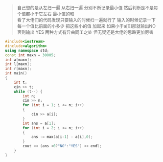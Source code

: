 
>自己想的是从左扫一遍 从右扫一遍 分别不断记录最小值 然后判断是不是每个值都小于它左右 最小值的和  
看了大佬们的代码发现只要输入的时候扫一遍就行了 输入的时候记录一下 每一个值比前面的小多少 把这些小的值
加起来 如果小于a[0]那就输出NO 否则输出 YES  两种方式有异曲同工之处 但无疑还是大佬的思路更加厉害 



```c++
#include<iostream>
#include<algorithm>
using namespace std;
const int maxn = 30005;
int a[maxn];
int l[maxn];
int r[maxn];
int main()
{
	int t;
	cin >> t;
	while (t--) {
		int n;
		cin >> n;
		for (int i = 1; i <= n; i++)
		{
			cin >> a[i];
		}
		int ans = a[1];
		for (int i = 2; i <= n; i++)
		{
			ans -= max(a[i-1] - a[i],0);
		}
		cout << (ans <0?"NO":"YES") << endl;
	}
}
```